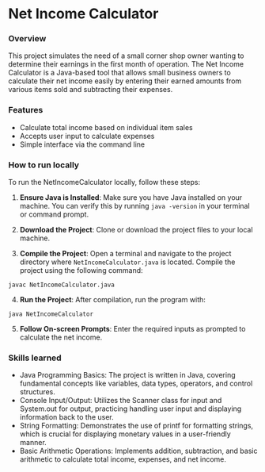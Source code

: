 # Net Income Calculator

### Overview
This project simulates the need of a small corner shop owner wanting to determine their earnings in the first month of operation. The Net Income Calculator is a Java-based tool that allows small business owners to calculate their net income easily by entering their earned amounts from various items sold and subtracting their expenses.

### Features
- Calculate total income based on individual item sales
- Accepts user input to calculate expenses
- Simple interface via the command line


### How to run locally
To run the NetIncomeCalculator locally, follow these steps:

1. **Ensure Java is Installed**: Make sure you have Java installed on your machine. You can verify this by running `java -version` in your terminal or command prompt.

2. **Download the Project**: Clone or download the project files to your local machine.

3. **Compile the Project**: Open a terminal and navigate to the project directory where `NetIncomeCalculator.java` is located. Compile the project using the following command:
```
javac NetIncomeCalculator.java
````
4. **Run the Project**: After compilation, run the program with:
```
java NetIncomeCalculator
```
5. **Follow On-screen Prompts**: Enter the required inputs as prompted to calculate the net income.





### Skills learned
- Java Programming Basics: The project is written in Java, covering fundamental concepts like variables, data types, operators, and control structures.
- Console Input/Output: Utilizes the Scanner class for input and System.out for output, practicing handling user input and displaying information back to the user.
- String Formatting: Demonstrates the use of printf for formatting strings, which is crucial for displaying monetary values in a user-friendly manner.
- Basic Arithmetic Operations: Implements addition, subtraction, and basic arithmetic to calculate total income, expenses, and net income.
